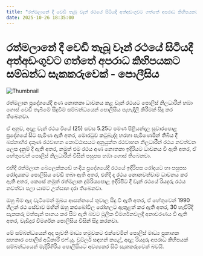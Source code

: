 ```yaml
---
title: "රත්මලානේ දී වෙඩි තැබූ වෑන් රථයේ සිටියදී අත්අඩංගුවට ගත්තේ අපරාධ කිහිපයකට සම්බන්ධ සැකකරුවෙක් - පොලීසිය"
date: 2025-10-26 18:35:00
---
```


# රත්මලානේ දී වෙඩි තැබූ වෑන් රථයේ සිටියදී අත්අඩංගුවට ගත්තේ අපරාධ කිහිපයකට සම්බන්ධ සැකකරුවෙක් - පොලීසිය

![Thumbnail](https://helakuru.sgp1.cdn.digitaloceanspaces.com/esana/images/lib/van-rathmalana.jpg)

රත්මලාන ප්‍රදේශයේදී අණ නොතකා ධාවනය කළ වෑන් රථයට පොලිස් නිලධාරීන් හඹා ගොස් වෙඩි තැබීමේ සිදුවීම සම්බන්ධයෙන් පොලිසිය පැහැදිලි කිරීමක් සිදු කර තිබෙනවා.

ඒ අනුව, අදාළ වෑන් රථය ඊයේ (25) සවස 5.25ට පමණ පිළියන්දල සුවාරපොළ ප්‍රදේශයේ සිට පැමිණ ඇති අතර, මොරටුව කටුබැද්ද හරහා පැමිණෙමින් තිබිය දී බස්නාහිර දකුණ රථවාහන කොට්ඨාසයට අනුයුක්ත රථවාහන නිලධාරීන් රථය නවත්වන ලෙස දැනුම් දී ඇති අතර, නමුත් එම රථය අණ නොතකා ඉදිරියට ධාවනය වී ඇති අතර, ඒ හේතුවෙන් පොලිස් නිලධාරීන් විසින් පසුපස හඹා ගොස් තිබෙනවා.

එහිදී රත්මලාන බෙලෙක්කඩේ හංදිය ප්‍රදේශයේදී රථයේ ඉදිරිපස රෝදයට හා පසුපස රෝදයකට පොලිසිය වෙඩි තබා ඇති අතර, එහිදී ද රථය නොනවත්වාම ධාවනය කර ඇති අතර, කෙසේ නමුත් රත්මලාන දුම්රියපොළ ඉදිරිපිට දී වෑන් රථයේ රියදුරු රථය නවත්වා පලා යාමට උත්සාහ දරා තිබෙනවා.

ඔහු බිම ඇද වැටීමෙන් මුඛය ආසන්නයේ තුවාල සිදු වී ඇති අතර, ඒ හේතුවෙන් 1990 ගිලන් රථ සේවාව මඟින් ඔහු කළුබෝවිල රෝහලට ඇතුළත් කර ඇති අතර, 30 හැවිරිදි සැකකරු මත්පැන් පානය කර සිට ඇති බවට මූලික විමර්ශනවලදී අනාවරණය වී ඇති අතර, වැඩිදුර විමර්ශන පොලිසිය විසින් සිදු කරනවා.

මේ සම්බන්ධයෙන් අද පැවති මාධ්‍ය හමුවකට එක්වෙමින් පොලිස් මාධ්‍ය ප්‍රකාශක සහකාර පොලිස් අධිකාරී එෆ්.යූ. වුට්ලර් සඳහන් කළේ, අදාළ රියදුරු අපරාධ කිහිපයක් සම්බන්ධයෙන් මැදිරිගිරිය පොලීසියට අවශ්‍යකර සිටි සැකකරුවෙක් බවයි.

